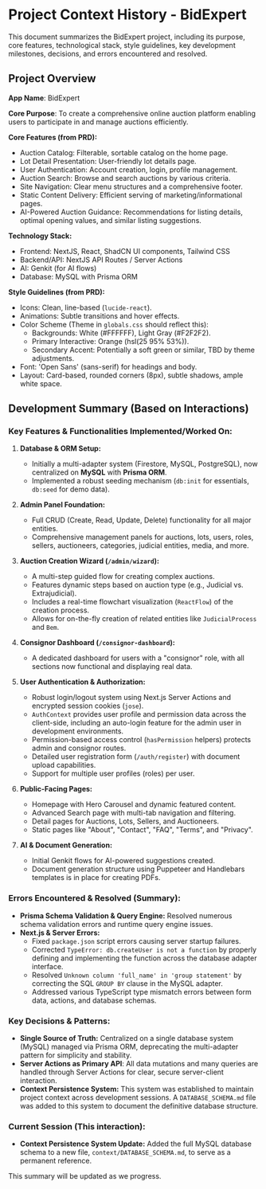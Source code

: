 # Project Context History - BidExpert

This document summarizes the BidExpert project, including its purpose, core features, technological stack, style guidelines, key development milestones, decisions, and errors encountered and resolved.

## Project Overview

**App Name**: BidExpert

**Core Purpose**: To create a comprehensive online auction platform enabling users to participate in and manage auctions efficiently.

**Core Features (from PRD):**
*   Auction Catalog: Filterable, sortable catalog on the home page.
*   Lot Detail Presentation: User-friendly lot details page.
*   User Authentication: Account creation, login, profile management.
*   Auction Search: Browse and search auctions by various criteria.
*   Site Navigation: Clear menu structures and a comprehensive footer.
*   Static Content Delivery: Efficient serving of marketing/informational pages.
*   AI-Powered Auction Guidance: Recommendations for listing details, optimal opening values, and similar listing suggestions.

**Technology Stack:**
*   Frontend: NextJS, React, ShadCN UI components, Tailwind CSS
*   Backend/API: NextJS API Routes / Server Actions
*   AI: Genkit (for AI flows)
*   Database: MySQL with Prisma ORM

**Style Guidelines (from PRD):**
*   Icons: Clean, line-based (`lucide-react`).
*   Animations: Subtle transitions and hover effects.
*   Color Scheme (Theme in `globals.css` should reflect this):
    *   Backgrounds: White (#FFFFFF), Light Gray (#F2F2F2).
    *   Primary Interactive: Orange (hsl(25 95% 53%)).
    *   Secondary Accent: Potentially a soft green or similar, TBD by theme adjustments.
*   Font: 'Open Sans' (sans-serif) for headings and body.
*   Layout: Card-based, rounded corners (8px), subtle shadows, ample white space.

## Development Summary (Based on Interactions)

### Key Features & Functionalities Implemented/Worked On:

1.  **Database & ORM Setup:**
    *   Initially a multi-adapter system (Firestore, MySQL, PostgreSQL), now centralized on **MySQL** with **Prisma ORM**.
    *   Implemented a robust seeding mechanism (`db:init` for essentials, `db:seed` for demo data).

2.  **Admin Panel Foundation:**
    *   Full CRUD (Create, Read, Update, Delete) functionality for all major entities.
    *   Comprehensive management panels for auctions, lots, users, roles, sellers, auctioneers, categories, judicial entities, media, and more.

3.  **Auction Creation Wizard (`/admin/wizard`):**
    *   A multi-step guided flow for creating complex auctions.
    *   Features dynamic steps based on auction type (e.g., Judicial vs. Extrajudicial).
    *   Includes a real-time flowchart visualization (`ReactFlow`) of the creation process.
    *   Allows for on-the-fly creation of related entities like `JudicialProcess` and `Bem`.

4.  **Consignor Dashboard (`/consignor-dashboard`):**
    *   A dedicated dashboard for users with a "consignor" role, with all sections now functional and displaying real data.

5.  **User Authentication & Authorization:**
    *   Robust login/logout system using Next.js Server Actions and encrypted session cookies (`jose`).
    *   `AuthContext` provides user profile and permission data across the client-side, including an auto-login feature for the admin user in development environments.
    *   Permission-based access control (`hasPermission` helpers) protects admin and consignor routes.
    *   Detailed user registration form (`/auth/register`) with document upload capabilities.
    *   Support for multiple user profiles (roles) per user.

6.  **Public-Facing Pages:**
    *   Homepage with Hero Carousel and dynamic featured content.
    *   Advanced Search page with multi-tab navigation and filtering.
    *   Detail pages for Auctions, Lots, Sellers, and Auctioneers.
    *   Static pages like "About", "Contact", "FAQ", "Terms", and "Privacy".

7.  **AI & Document Generation:**
    *   Initial Genkit flows for AI-powered suggestions created.
    *   Document generation structure using Puppeteer and Handlebars templates is in place for creating PDFs.

### Errors Encountered & Resolved (Summary):
*   **Prisma Schema Validation & Query Engine:** Resolved numerous schema validation errors and runtime query engine issues.
*   **Next.js & Server Errors:**
    *   Fixed `package.json` script errors causing server startup failures.
    *   Corrected `TypeError: db.createUser is not a function` by properly defining and implementing the function across the database adapter interface.
    *   Resolved `Unknown column 'full_name' in 'group statement'` by correcting the SQL `GROUP BY` clause in the MySQL adapter.
    *   Addressed various TypeScript type mismatch errors between form data, actions, and database schemas.

### Key Decisions & Patterns:
*   **Single Source of Truth:** Centralized on a single database system (MySQL) managed via Prisma ORM, deprecating the multi-adapter pattern for simplicity and stability.
*   **Server Actions as Primary API**: All data mutations and many queries are handled through Server Actions for clear, secure server-client interaction.
*   **Context Persistence System:** This system was established to maintain project context across development sessions. A `DATABASE_SCHEMA.md` file was added to this system to document the definitive database structure.

### Current Session (This interaction):
*   **Context Persistence System Update:** Added the full MySQL database schema to a new file, `context/DATABASE_SCHEMA.md`, to serve as a permanent reference.

This summary will be updated as we progress.
